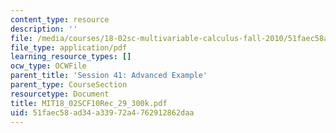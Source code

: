 ```yaml
---
content_type: resource
description: ''
file: /media/courses/18-02sc-multivariable-calculus-fall-2010/51faec58ad34a33972a4762912862daa_MIT18_02SCF10Rec_29_300k.pdf
file_type: application/pdf
learning_resource_types: []
ocw_type: OCWFile
parent_title: 'Session 41: Advanced Example'
parent_type: CourseSection
resourcetype: Document
title: MIT18_02SCF10Rec_29_300k.pdf
uid: 51faec58-ad34-a339-72a4-762912862daa
---
```

